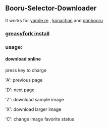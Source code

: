 ## Booru-Selector-Downloader
It works for [yande.re](https://yande.re/) , [konachan](https://konachan.com/) and [danbooru](http://danbooru.donmai.us/)

### [greasyfork install](https://greasyfork.org/zh-CN/scripts/371605-booru-selector-downloader)

### usage:
#### download online

press key to charge

'A': previous page

'D': next page

'Z': download sample image

'X': download larger image

'C': change image favorite status